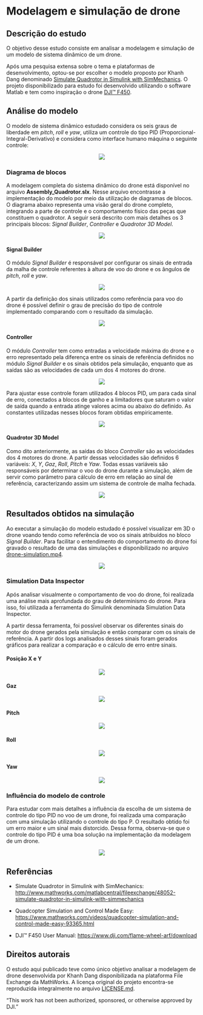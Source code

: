 # Modelagem e simulação de drone

## Descrição do estudo

O objetivo desse estudo consiste em analisar a modelagem e simulação de um modelo de sistema dinâmico de um drone. 

Após uma pesquisa extensa sobre o tema e plataformas de desenvolvimento, optou-se por escolher o modelo proposto por Khanh Dang denominado [Simulate Quadrotor in Simulink with SimMechanics](http://www.mathworks.com/matlabcentral/fileexchange/48052-simulate-quadrotor-in-simulink-with-simmechanics). O projeto disponibilizado para estudo foi desenvolvido utilizando o software Matlab e tem como inspiração o drone [DJI™ F450](https://www.dji.com/flame-wheel-arf/feature).

## Análise do modelo

O modelo de sistema dinâmico estudado considera os seis graus de liberdade em *pitch*, *roll* e *yaw*, utiliza um controle do tipo PID (Proporcional-Integral-Derivativo) e considera como interface humano máquina o seguinte controle:

<p align="center">
  <img src="https://github.com/matheusrmorgado/Drone-Simulation/blob/master/images/ControlMode.png">
</p>

### Diagrama de blocos

A modelagem completa do sistema dinâmico do drone está disponível no arquivo **Assembly_Quadrotor.slx**. Nesse arquivo encontrasse a implementação do modelo por meio da utilização de diagramas de blocos. O diagrama abaixo representa uma visão geral do drone completo, integrando a parte de controle e o comportamento físico das peças que constituem o quadrotor. A seguir será descrito com mais detalhes os 3 principais blocos: *Signal Builder*, *Controller* e *Quadrotor 3D Model*.

<p align="center">
  <img src="https://github.com/matheusrmorgado/Drone-Simulation/blob/master/images/AssemblyQuadrotor.PNG">
</p>

#### Signal Builder

O módulo *Signal Builder* é responsável por configurar os sinais de entrada da malha de controle referentes à altura de voo do drone e os ângulos de *pitch*, *roll* e *yaw*.

<p align="center">
  <img src="https://github.com/matheusrmorgado/Drone-Simulation/blob/master/images/Inputs.PNG">
</p>

A partir da definição dos sinais utilizados como referência para voo do drone é possível definir o grau de precisão do tipo de controle implementado comparando com o resultado da simulação.

<p align="center">
  <img src="https://github.com/matheusrmorgado/Drone-Simulation/blob/master/images/InputSignals.PNG">
</p>

#### Controller

O módulo *Controller* tem como entradas a velocidade máxima do drone e o erro representado pela diferença entre os sinais de referência definidos no módulo *Signal Builder* e os sinais obtidos pela simulação, enquanto que as saídas são as velocidades de cada um dos 4 motores do drone.

<p align="center">
  <img src="https://github.com/matheusrmorgado/Drone-Simulation/blob/master/images/Controller.PNG">
</p>

Para ajustar esse controle foram utilizados 4 blocos PID, um para cada sinal de erro, conectados a blocos de ganho e a limitadores que saturam o valor de saída quando a entrada atinge valores acima ou abaixo do definido. As constantes utilizadas nesses blocos foram obtidas empiricamente.

<p align="center">
  <img src="https://github.com/matheusrmorgado/Drone-Simulation/blob/master/images/PIDControl.PNG">
</p>

#### Quadrotor 3D Model

Como dito anteriormente, as saídas do bloco *Controller* são as velocidades dos 4 motores do drone. A partir dessas velocidades são definidos 6 variáveis: *X*, *Y*, *Gaz*, *Roll*, *Pitch* e *Yaw*. Todas essas variáveis são responsáveis por determinar o voo do drone durante a simulação, além de servir como parâmetro para cálculo de erro em relação ao sinal de referência, caracterizando assim um sistema de controle de malha fechada.

<p align="center">
  <img src="https://github.com/matheusrmorgado/Drone-Simulation/blob/master/images/Quadrotor3DModel.PNG">
</p>

## Resultados obtidos na simulação

Ao executar a simulação do modelo estudado é possível visualizar em 3D o drone voando tendo como referência de voo os sinais atribuídos no bloco *Signal Builder*. Para facilitar o entendimento do comportamento do drone foi gravado o resultado de uma das simulações e disponibilizado no arquivo [drone-simulation.mp4](https://github.com/matheusrmorgado/Drone-Simulation/blob/master/drone-simulation.mp4).

<p align="center">
  <img src="https://github.com/matheusrmorgado/Drone-Simulation/blob/master/images/QuadrotorMechanicsView.PNG">
</p>

### Simulation Data Inspector

Após analisar visualmente o comportamento de voo do drone, foi realizada uma análise mais aprofundada do grau de determinismo do drone. Para isso, foi utilizada a ferramenta do Simulink denominada Simulation Data Inspector.

A partir dessa ferramenta, foi possível observar os diferentes sinais do motor do drone gerados pela simulação e então comparar com os sinais de referência. A partir dos logs analisados desses sinais foram gerados gráficos para realizar a comparação e o cálculo de erro entre sinais.

#### Posição X e Y

<p align="center">
  <img src="https://github.com/matheusrmorgado/Drone-Simulation/blob/master/images/XY.png">
</p>

#### Gaz

<p align="center">
  <img src="https://github.com/matheusrmorgado/Drone-Simulation/blob/master/images/Gaz.png">
</p>

#### Pitch

<p align="center">
  <img src="https://github.com/matheusrmorgado/Drone-Simulation/blob/master/images/Pitch.png">
</p>

#### Roll

<p align="center">
  <img src="https://github.com/matheusrmorgado/Drone-Simulation/blob/master/images/Roll.png">
</p>

#### Yaw

<p align="center">
  <img src="https://github.com/matheusrmorgado/Drone-Simulation/blob/master/images/Yaw.png">
</p>

### Influência do modelo de controle

Para estudar com mais detalhes a influência da escolha de um sistema de controle do tipo PID no voo de um drone, foi realizada uma comparação com uma simulação utilizando o controle do tipo P. O resultado obtido foi um erro maior e um sinal mais distorcido. Dessa forma, observa-se que o controle do tipo PID é uma boa solução na implementação da modelagem de um drone.

<p align="center">
  <img src="https://github.com/matheusrmorgado/Drone-Simulation/blob/master/images/RollControllers.png">
</p>

## Referências

* Simulate Quadrotor in Simulink with SimMechanics: http://www.mathworks.com/matlabcentral/fileexchange/48052-simulate-quadrotor-in-simulink-with-simmechanics

* Quadcopter Simulation and Control Made Easy: https://www.mathworks.com/videos/quadcopter-simulation-and-control-made-easy-93365.html

* DJI™ F450 User Manual: https://www.dji.com/flame-wheel-arf/download

## Direitos autorais

O estudo aqui publicado teve como único objetivo analisar a modelagem de drone desenvolvida por Khanh Dang disponibilizada na plataforma File Exchange da MathWorks. A licença original do projeto encontra-se reproduzida integralmente no arquivo [LICENSE.md](https://github.com/matheusrmorgado/Drone-Simulation/blob/master/LICENSE.md).

“This work has not been authorized, sponsored, or otherwise approved by DJI.”
